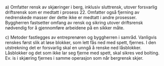 a) Omfatter rensk av skjæringer i berg, inklusiv sluttrensk, utover forsvarlig driftsrensk som er medtatt i prosess 22. Omfatter også fjerning av nedrenskede masser der dette ikke er medtatt i andre prosesser. Byggherren fastsetter omfang av rensk og sikring utover driftsrensk nødvendig for å gjennomføre arbeidene på en sikker måte.

c) Metoder fastlegges av entreprenøren og byggherren i samråd. Vanligvis renskes først slik at løse blokker, som lett fås ned med spett, fjernes. I den utstrekning det er forsvarlig skal en unngå å renske ned låsblokker. Låsblokker og det som ikke lar seg fjerne med spett, skal sikres ved bolting. Ev. is i skjæring fjernes i samme operasjon som når bergrensk skjer.


